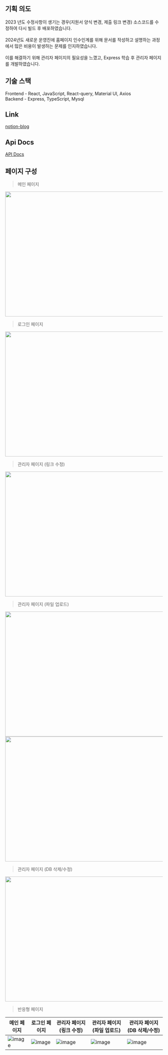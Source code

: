 ## 기획 의도

2023 년도 수정사항이 생기는 경우(지원서 양식 변경, 제출 링크 변경) 소스코드를 수정하여 다시 빌드 후 배포하였습니다.<br>
<br>
2024년도 새로운 운영진에 홈페이지 인수인계를 위해 문서를 작성하고 설명하는 과정에서 많은 비용이 발생하는 문제를 인지하였습니다.<br>
<br>
이를 해결하기 위해 관리자 페이지의 필요성을 느꼈고, Express 학습 후 관리자 페이지를 개발하였습니다. 

## 기술 스택

Frontend - React, JavaScript, React-query, Material UI, Axios
<br>
Backend - Express, TypeScript, Mysql

## Link
[notion-blog](https://notion-blog-next-sigma.vercel.app/)

## Api Docs
[API Docs](https://github.com/kych0912/IVC_Page-main/tree/main/apidocs)

## 페이지 구성
> 메인 페이지

<img src="https://github.com/kych0912/IVC_Page-main/assets/102653189/3286cfb0-33d0-4803-a1d6-36ad1af572c8" width="600" height="400"/>

> 로그인 페이지

<img src="https://github.com/kych0912/IVC_Page-main/assets/102653189/ba6f574a-b0e1-424c-b6a1-3ef976e775d2" width="600" height="400"/>

> 관리자 페이지 (링크 수정)

<img src="https://github.com/kych0912/IVC_Page-main/assets/102653189/685753e4-d06a-4a17-b4d2-0306d1573639" width="600" height="400"/>

> 관리자 페이지 (파일 업로드)

<img src="https://github.com/kych0912/IVC_Page-main/assets/102653189/c06977df-5e4a-46a1-a460-d1f5e46a106c" width="600" height="400"/>

<img src="https://github.com/kych0912/IVC_Page-main/assets/102653189/bb5caa0a-d62b-44a0-b6c2-5baa909c8c8c" width="600" height="400"/>


> 관리자 페이지 (DB 삭제/수정)

<img src="https://github.com/kych0912/IVC_Page-main/assets/102653189/a4034d4d-059c-4479-b0a6-e3583f6245b3" width="600" height="400"/>

> 반응형 페이지

|메인 페이지|로그인 페이지| 관리자 페이지(링크 수정)|관리자 페이지(파일 업로드)|관리자 페이지(DB 삭제/수정)|
|------|---|--------|---|----|
|![image](https://github.com/kych0912/IVC_Page-main/assets/102653189/9d937253-c002-494b-bb10-81cc2f917a6b)|![image](https://github.com/kych0912/IVC_Page-main/assets/102653189/3126f741-65ef-44b9-8e7a-56214a05c331)|![image](https://github.com/kych0912/IVC_Page-main/assets/102653189/00f7f77e-7bcf-46f6-86d9-de5be8a7ef46)| ![image](https://github.com/kych0912/IVC_Page-main/assets/102653189/2d2d0c68-67d2-4b01-95ec-d7b942037c79)|![image](https://github.com/kych0912/IVC_Page-main/assets/102653189/1dec92e7-6d28-4f9c-878d-d185627e0e83)|